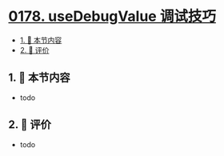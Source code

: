 # [0178. useDebugValue 调试技巧](https://github.com/tnotesjs/TNotes.react/tree/main/notes/0178.%20useDebugValue%20%E8%B0%83%E8%AF%95%E6%8A%80%E5%B7%A7)

<!-- region:toc -->

- [1. 🎯 本节内容](#1--本节内容)
- [2. 🫧 评价](#2--评价)

<!-- endregion:toc -->

## 1. 🎯 本节内容

- todo

## 2. 🫧 评价

- todo
